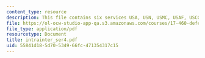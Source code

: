 ```yaml
---
content_type: resource
description: This file contains six services USA, USN, USMC, USAF, USCG, Spec-Ops.
file: https://ol-ocw-studio-app-qa.s3.amazonaws.com/courses/17-460-defense-politics-spring-2006/55841d185d70534966fc471354317c15_intrainter_ser4.pdf
file_type: application/pdf
resourcetype: Document
title: intrainter_ser4.pdf
uid: 55841d18-5d70-5349-66fc-471354317c15
---
```

